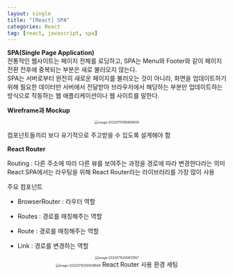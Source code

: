 ```yaml
---
layout: single
title: "[React] SPA"
categories: React
tag: [react, javascript, spa]
---
```


**SPA(Single Page Application)**  
전통적인 웹사이트는 페이지 전체를 로딩하고, SPA는 Menu와 Footer와 같이 페이지 전환 전후에 중복되는 부분은 새로 불러오지 않는다.  
SPA는 서버로부터 완전히 새로운 페이지를 불러오는 것이 아니라, 화면을 업데이트하기 위해 필요한 데이터만 서버에서 전달받아 브라우저에서 해당하는 부분만 업데이트하는 방식으로 작동하는 웹 애플리케이션이나 웹 사이트를 말한다.

**Wireframe과 Mockup**  

<center>
<img src="../../images/2022-07-15-react_second/image-20220715195806939.png" alt="image-20220715195806939" style="zoom:50%;" />
</center>  

컴포넌트들끼리 보다 유기적으로 주고받을 수 있도록 설계해야 함

**React Router**

Routing : 다른 주소에 따라 다른 뷰를 보여주는 과정을 경로에 따라 변경한다라는 의미  
React SPA에서는 라우팅을 위해 React Router라는 라이브러리를 가장 많이 사용

주요 컴포넌트  

- BrowserRouter : 라우터 역할

- Routes : 경로를 매칭해주는 역할

- Route : 경로를 매칭해주는 역할

- Link : 경로를 변경하는 역할

<center>
<img src="../../images/2022-07-15-react_second/image-20220715200817857.png" alt="image-20220715200817857" style="zoom:50%;" />
</center>

<center>
<img src="../../images/2022-07-15-react_second/image-20220715200939949.png" alt="image-20220715200939949" style="zoom: 50%;" />  
React Router 사용 환경 세팅
</center>
